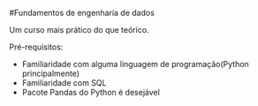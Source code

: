 #Fundamentos de engenharia de dados

Um curso mais prático do que teórico.

Pré-requisitos:
- Familiaridade com alguma linguagem de programação(Python principalmente)
- Familiaridade com SQL
- Pacote Pandas do Python é desejável
